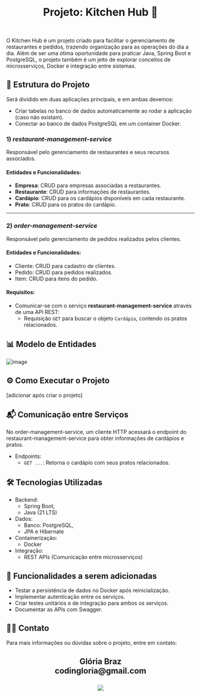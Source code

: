 <h1 align="center"> Projeto: Kitchen Hub 🍕 </h1>
<br>

O Kitchen Hub é um projeto criado para facilitar o gerenciamento de restaurantes e pedidos, trazendo organização para as operações do dia a dia. Além de ser uma ótima oportunidade para praticar Java, Spring Boot e PostgreSQL, o projeto também é um jeito de explorar conceitos de microsserviços, Docker e integração entre sistemas.

## 📂 Estrutura do Projeto

Será dividido em duas aplicações principais, e em ambas devemos:
- Criar tabelas no banco de dados automaticamente ao rodar a aplicação (caso não existam).
- Conectar ao banco de dados PostgreSQL em um container Docker.

### 1) *restaurant-management-service*
Responsável pelo gerenciamento de restaurantes e seus recursos associados.

#### Entidades e Funcionalidades:
- **Empresa**: CRUD para empresas associadas a restaurantes.
- **Restaurante**: CRUD para informações de restaurantes.
- **Cardápio**: CRUD para os cardápios disponíveis em cada restaurante.
- **Prato**: CRUD para os pratos do cardápio.

---

### 2) *order-management-service*
Responsável pelo gerenciamento de pedidos realizados pelos clientes.

#### Entidades e Funcionalidades:
- Cliente: CRUD para cadastro de clientes.
- Pedido: CRUD para pedidos realizados.
- Item: CRUD para itens do pedido.

#### Requisitos:
- Comunicar-se com o serviço **restaurant-management-service** através de uma API REST:
  - Requisição `GET` para buscar o objeto `Cardápio`, contendo os pratos relacionados.

## 📊 Modelo de Entidades
![image](https://github.com/user-attachments/assets/06a3a68f-baf4-4674-97d2-6b22ceda1919)


## ⚙️ Como Executar o Projeto
[adicionar após criar o projeto]
  
## 📬 Comunicação entre Serviços
No order-management-service, um cliente HTTP acessará o endpoint do restaurant-management-service para obter informações de cardápios e pratos.

- Endpoints:
    - `GET ...`: Retorna o cardápio com seus pratos relacionados.

## 🛠️ Tecnologias Utilizadas
- Backend: 
  - Spring Boot,
  - Java (21 LTS)
- Dados:
  - Banco: PostgreSQL,
  - JPA e Hibernate
- Containerização:
  - Docker
- Integração:
  - REST APIs (Comunicação entre microsserviços)

## 🚀 Funcionalidades a serem adicionadas
- Testar a persistência de dados no Docker após reinicialização.
- Implementar autenticação entre os serviços.
- Criar testes unitários e de integração para ambos os serviços.
- Documentar as APIs com Swagger.

## 🧑‍💻 Contato
Para mais informações ou dúvidas sobre o projeto, entre em contato:
<div align="center">
<h2> Glória Braz
<br> codingloria@gmail.com
<br><br>
<a href="https://www.linkedin.com/in/codingloria/" target="_blank"><img src="https://img.shields.io/badge/-LinkedIn-%230077B5?style=for-the-badge&logo=linkedin&logoColor=white" target="_blank"></a> 
</div>
